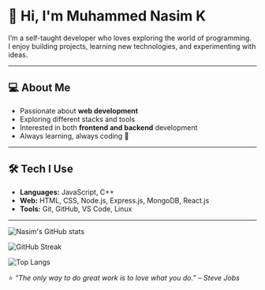 # 👋 Hi, I'm Muhammed Nasim K  

I’m a self-taught developer who loves exploring the world of programming.  
I enjoy building projects, learning new technologies, and experimenting with ideas.  

---

## 💻 About Me
- Passionate about **web development**  
- Exploring different stacks and tools  
- Interested in both **frontend and backend** development  
- Always learning, always coding 🚀  

---

## 🛠️ Tech I Use
- **Languages:** JavaScript, C++  
- **Web:** HTML, CSS, Node.js, Express.js, MongoDB, React.js  
- **Tools:** Git, GitHub, VS Code, Linux  

---
![Nasim's GitHub stats](https://github-readme-stats.vercel.app/api?username=nasimkuniyil&show_icons=true&theme=radical)

![GitHub Streak](https://github-readme-streak-stats.herokuapp.com/?user=nasimkuniyil&theme=radical)

![Top Langs](https://github-readme-stats.vercel.app/api/top-langs/?username=nasimkuniyil&layout=compact&theme=radical)


⭐️ *“The only way to do great work is to love what you do.” – Steve Jobs*  

